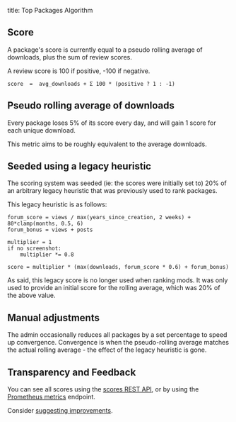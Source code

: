 title: Top Packages Algorithm

## Score

A package's score is currently equal to a pseudo rolling average of downloads,
plus the sum of review scores.

A review score is 100 if positive, -100 if negative.

	score  =  avg_downloads + Σ 100 * (positive ? 1 : -1)

## Pseudo rolling average of downloads

Every package loses 5% of its score every day, and will gain 1 score for each
unique download.

This metric aims to be roughly equivalent to the average downloads.

## Seeded using a legacy heuristic

The scoring system was seeded (ie: the scores were initially set to) 20% of an
arbitrary legacy heuristic that was previously used to rank packages.

This legacy heuristic is as follows:

	forum_score = views / max(years_since_creation, 2 weeks) + 80*clamp(months, 0.5, 6)
	forum_bonus = views + posts

	multiplier = 1
	if no screenshot:
		multiplier *= 0.8

	score = multiplier * (max(downloads, forum_score * 0.6) + forum_bonus)

As said, this legacy score is no longer used when ranking mods.
It was only used to provide an initial score for the rolling average,
which was 20% of the above value.

## Manual adjustments

The admin occasionally reduces all packages by a set percentage to speed up
convergence. Convergence is when the pseudo-rolling average matches the actual
rolling average - the effect of the legacy heuristic is gone.

## Transparency and Feedback

You can see all scores using the [scores REST API](/api/scores/), or by
using the [Prometheus metrics](/help/metrics/) endpoint.

Consider [suggesting improvements](https://github.com/minetest/contentdb/issues/new?assignees=&labels=Policy&template=policy.md&title=).
